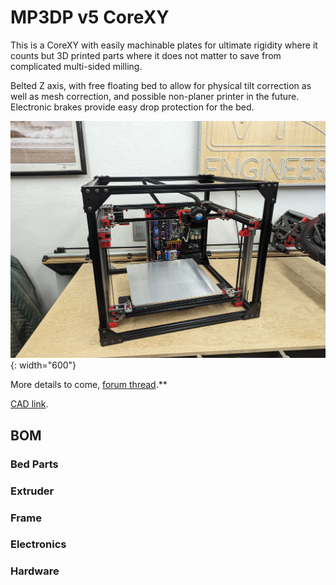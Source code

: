 # MP3DP v5 CoreXY

This is a CoreXY with easily machinable plates for ultimate rigidity where it counts but 3D printed parts where it does not matter to save from complicated multi-sided milling.

Belted Z axis, with free floating bed to allow for physical tilt correction as well as mesh correction, and possible non-planer printer in the future. Electronic brakes provide easy drop protection for the bed.

![!mp3dp v5](../img/mp3dpv5/printer.jpeg){: width="600"}

More details to come, [forum thread](https://forum.v1e.com/t/v5-1-the-plated-printer/42809).**

[CAD link](https://myhub.autodesk360.com/ue29a24ab/g/shares/SH512d4QTec90decfa6e972762faaa11c772).


## BOM

### Bed Parts

### Extruder


### Frame

### Electronics

### Hardware


